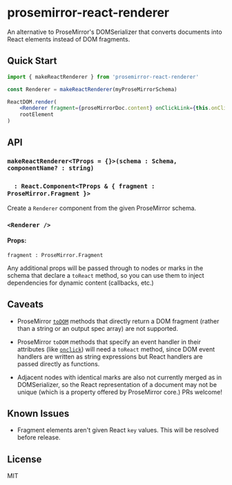 # prosemirror-react-renderer

An alternative to ProseMirror's DOMSerializer that converts documents into React
elements instead of DOM fragments.


## Quick Start

```jsx
import { makeReactRenderer } from 'prosemirror-react-renderer'

const Renderer = makeReactRenderer(myProseMirrorSchema)

ReactDOM.render(
    <Renderer fragment={proseMirrorDoc.content} onClickLink={this.onClickLink} extraProp='foo' />,
    rootElement
)
```


## API


### `makeReactRenderer<TProps = {}>(schema : Schema, componentName? : string)`<br>
### &nbsp;&nbsp;&nbsp;&nbsp;`: React.Component<TProps & { fragment : ProseMirror.Fragment }>`

Create a `Renderer` component from the given ProseMirror schema.


### `<Renderer />`

#### Props:

`fragment : ProseMirror.Fragment`

Any additional props will be passed through to nodes or marks in the schema that
declare a `toReact` method, so you can use them to inject dependencies for
dynamic content (callbacks, etc.)


## Caveats

- ProseMirror [`toDOM`](https://prosemirror.net/docs/ref/#model.NodeSpec.toDOM)
  methods that directly return a DOM fragment (rather than a string or an output
  spec array) are not supported.

- ProseMirror `toDOM` methods that specify an event handler in their attributes (like
  [`onclick`](https://developer.mozilla.org/en-US/docs/Web/API/GlobalEventHandlers/onclick))
  will need a `toReact` method, since DOM event handlers are written as string
  expressions but React handlers are passed directly as functions.

- Adjacent nodes with identical marks are also not currently merged as in DOMSerializer,
  so the React representation of a document may not be unique (which is a property
  offered by ProseMirror core.) PRs welcome!


## Known Issues

- Fragment elements aren't given React `key` values. This will be resolved before release.


## License

MIT
